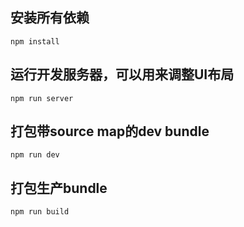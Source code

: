 ## 安装所有依赖
```
npm install
```

## 运行开发服务器，可以用来调整UI布局
```
npm run server
```

## 打包带source map的dev bundle
```
npm run dev
```

## 打包生产bundle
```
npm run build
```